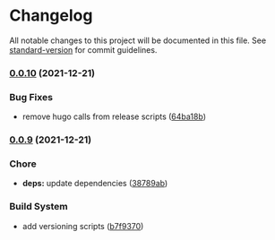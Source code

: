 # Changelog

All notable changes to this project will be documented in this file. See [standard-version](https://github.com/conventional-changelog/standard-version) for commit guidelines.

### [0.0.10](https://github.com/ozum/replace-between/compare/v0.0.9...v0.0.10) (2021-12-21)


### Bug Fixes

* remove hugo calls from release scripts ([64ba18b](https://github.com/ozum/replace-between/commit/64ba18bd3da063cfbeb2a56a58e0e8fecad8f10d))

### [0.0.9](https://github.com/ozum/replace-between/compare/v0.0.8...v0.0.9) (2021-12-21)


### Chore

* **deps:** update dependencies ([38789ab](https://github.com/ozum/replace-between/commit/38789ab986e2c7e75cb585e9ef8bebaa2fab4520))


### Build System

* add versioning scripts ([b7f9370](https://github.com/ozum/replace-between/commit/b7f93706eed548bd203cbf2c1c594f4676ffb532))
